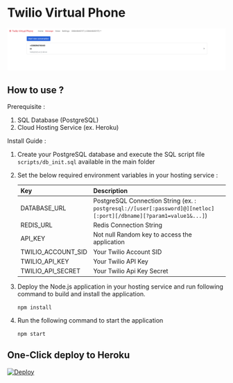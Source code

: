 # Twilio Virtual Phone

![Twilio Virtual Phone Screenshot](/screenshot.png)


## How to use ?

Prerequisite :
1. SQL Database (PostgreSQL)
2. Cloud Hosting Service (ex. Heroku)

Install Guide :
1. Create your PostgreSQL database and execute the SQL script file `scripts/db_init.sql` available in the main folder
2. Set the below required environment variables in your hosting service :

    | Key  | Description |
    | ------------- | ------------- |
    | DATABASE_URL  | PostgreSQL Connection String (ex. : `postgresql://[user[:password]@][netloc][:port][/dbname][?param1=value1&...]`)  |
    | REDIS_URL  | Redis Connection String  |
    | API_KEY  | Not null Random key to access the application  |
    | TWILIO_ACCOUNT_SID  | Your Twilio Account SID  |
    | TWILIO_API_KEY  | Your Twilio API Key  |
    | TWILIO_API_SECRET  | Your Twilio Api Key Secret  |
  
  
3. Deploy the Node.js application in your hosting service and run following command to build and install the application.
    ```shell
    npm install
    ```
4. Run the following command to start the application
    ```shell
    npm start
    ```

## One-Click deploy to Heroku
[![Deploy](https://www.herokucdn.com/deploy/button.svg)](https://heroku.com/deploy?template=https://github.com/di2pra/twilio-virtual-phone)